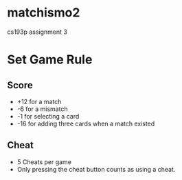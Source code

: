 matchismo2
==========
cs193p assignment 3

Set Game Rule
=============

Score
-----
* +12 for a match
* -6 for a mismatch
* -1 for selecting a card
* -16 for adding three cards when a match existed

Cheat
----
* 5 Cheats per game
* Only pressing the cheat button counts as using a cheat.


